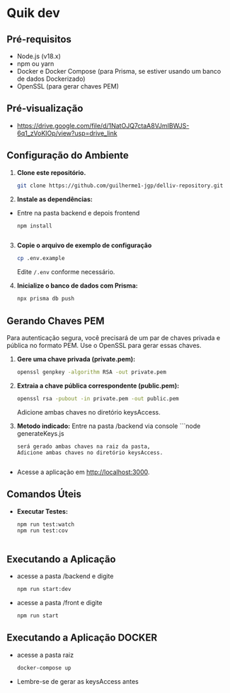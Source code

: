 # Quik dev 

## Pré-requisitos

- Node.js (v18.x)
- npm ou yarn
- Docker e Docker Compose (para Prisma, se estiver usando um banco de dados Dockerizado)
- OpenSSL (para gerar chaves PEM)

## Pré-visualização

- https://drive.google.com/file/d/1NatOJQ7ctaA8VJmIBWJS-6q1_zVoKIOp/view?usp=drive_link

## Configuração do Ambiente

1. **Clone este repositório.**

    ```bash
    git clone https://github.com/guilherme1-jgp/delliv-repository.git
    ```

2. **Instale as dependências:**

 - Entre na pasta backend e depois frontend
    ```bash
    npm install
    ```
    ```

3. **Copie o arquivo de exemplo de configuração**

    ```bash
    cp .env.example
    ```

    Edite `/.env` conforme necessário.

4. **Inicialize o banco de dados com Prisma:**


    ```bash
    npx prisma db push
    ```

## Gerando Chaves PEM

Para autenticação segura, você precisará de um par de chaves privada e pública no formato PEM. Use o OpenSSL para gerar essas chaves.

1. **Gere uma chave privada (private.pem):**

    ```bash
    openssl genpkey -algorithm RSA -out private.pem
    ```

2. **Extraia a chave pública correspondente (public.pem):**

    ```bash
    openssl rsa -pubout -in private.pem -out public.pem
    ```
    Adicione ambas chaves no diretório keysAccess.

3. **Metodo indicado:**
    Entre na pasta /backend via console
       ```node generateKeys.js
    ```
    será gerado ambas chaves na raiz da pasta,
    Adicione ambas chaves no diretório keysAccess.


- Acesse a aplicação em [http://localhost:3000](http://localhost:3000).

## Comandos Úteis

- **Executar Testes:**

    ```bash
    npm run test:watch
    npm run test:cov
    ```
    ```

## Executando a Aplicação
- acesse a pasta /backend e digite
    ```bash
    npm run start:dev

- acesse a pasta /front e digite
    ```bash
    npm run start

## Executando a Aplicação DOCKER
- acesse a pasta raiz
    ```bash
    docker-compose up

- Lembre-se de gerar as keysAccess antes
